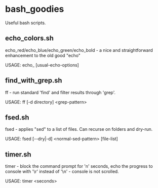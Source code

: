 # bash_goodies
Useful bash scripts.

echo_colors.sh
--------------
echo_red/echo_blue/echo_green/echo_bold - a nice and straightforward enhancement to the old good "echo"

USAGE: echo_<color> [usual-echo-options]

find_with_grep.sh
-----------------
ff - run standard 'find' and filter results through 'grep'.

USAGE: ff [-d directory] \<grep-pattern\>

fsed.sh
-------
fsed - applies "sed" to a list of files. Can recurse on folders and dry-run.

USAGE: fsed [--dry|-d] \<normal-sed-pattern\> [file-list]

timer.sh
-------------
timer - block the command prompt for 'n' seconds, echo the progress to console with '\r' instead of '\n' - console is not scrolled.

USAGE: timer \<seconds\>


